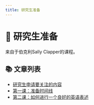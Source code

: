 ```yaml
---
title: 研究生准备
---
```


# 🚀 研究生准备

来自于伯克利Sally Clapper的课程。

## 📚 文章列表
- [研究生申请要关注的内容](./ga-tracker.md)
- [第一课：准备时间线](./lesson1-timeline.md)
- [第二课：如何进行一个良好的英语表述](./lesson2-good-expression.md)
